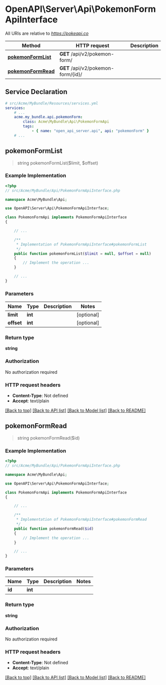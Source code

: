 # OpenAPI\Server\Api\PokemonFormApiInterface

All URIs are relative to *https://pokeapi.co*

Method | HTTP request | Description
------------- | ------------- | -------------
[**pokemonFormList**](PokemonFormApiInterface.md#pokemonFormList) | **GET** /api/v2/pokemon-form/ | 
[**pokemonFormRead**](PokemonFormApiInterface.md#pokemonFormRead) | **GET** /api/v2/pokemon-form/{id}/ | 


## Service Declaration
```yaml
# src/Acme/MyBundle/Resources/services.yml
services:
    # ...
    acme.my_bundle.api.pokemonForm:
        class: Acme\MyBundle\Api\PokemonFormApi
        tags:
            - { name: "open_api_server.api", api: "pokemonForm" }
    # ...
```

## **pokemonFormList**
> string pokemonFormList($limit, $offset)



### Example Implementation
```php
<?php
// src/Acme/MyBundle/Api/PokemonFormApiInterface.php

namespace Acme\MyBundle\Api;

use OpenAPI\Server\Api\PokemonFormApiInterface;

class PokemonFormApi implements PokemonFormApiInterface
{

    // ...

    /**
     * Implementation of PokemonFormApiInterface#pokemonFormList
     */
    public function pokemonFormList($limit = null, $offset = null)
    {
        // Implement the operation ...
    }

    // ...
}
```

### Parameters

Name | Type | Description  | Notes
------------- | ------------- | ------------- | -------------
 **limit** | **int**|  | [optional]
 **offset** | **int**|  | [optional]

### Return type

**string**

### Authorization

No authorization required

### HTTP request headers

 - **Content-Type**: Not defined
 - **Accept**: text/plain

[[Back to top]](#) [[Back to API list]](../../README.md#documentation-for-api-endpoints) [[Back to Model list]](../../README.md#documentation-for-models) [[Back to README]](../../README.md)

## **pokemonFormRead**
> string pokemonFormRead($id)



### Example Implementation
```php
<?php
// src/Acme/MyBundle/Api/PokemonFormApiInterface.php

namespace Acme\MyBundle\Api;

use OpenAPI\Server\Api\PokemonFormApiInterface;

class PokemonFormApi implements PokemonFormApiInterface
{

    // ...

    /**
     * Implementation of PokemonFormApiInterface#pokemonFormRead
     */
    public function pokemonFormRead($id)
    {
        // Implement the operation ...
    }

    // ...
}
```

### Parameters

Name | Type | Description  | Notes
------------- | ------------- | ------------- | -------------
 **id** | **int**|  |

### Return type

**string**

### Authorization

No authorization required

### HTTP request headers

 - **Content-Type**: Not defined
 - **Accept**: text/plain

[[Back to top]](#) [[Back to API list]](../../README.md#documentation-for-api-endpoints) [[Back to Model list]](../../README.md#documentation-for-models) [[Back to README]](../../README.md)


